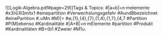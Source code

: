 
![[Logik-Algebra.pdf#page=29]]Tags & Topics:
   #|a×b|=n·melemente
   #x3)∈R3mitx1
   #einepartition
   #Verwechslungsgefahr
   #AundBbezeichnet
   #einePartition
   #.∪Mn
   #M)|=
   #∅,{1},{4},{7},{1,4},{1,7},{4,7
   #Partition
   #P(M)ebenso
   #Kardinalitäte
   #|A×B|=n·mElemente
   #partition
   #Produkt
   #Kardinalitäten
   #B={b1
   #Zweier
   #M1∪.